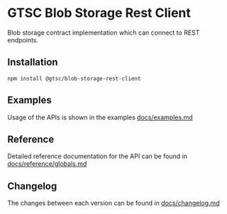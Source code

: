 # GTSC Blob Storage Rest Client

Blob storage contract implementation which can connect to REST endpoints.

## Installation

```shell
npm install @gtsc/blob-storage-rest-client
```

## Examples

Usage of the APIs is shown in the examples [docs/examples.md](docs/examples.md)

## Reference

Detailed reference documentation for the API can be found in [docs/reference/globals.md](docs/reference/globals.md)

## Changelog

The changes between each version can be found in [docs/changelog.md](docs/changelog.md)
